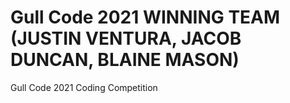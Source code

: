 # Gull Code 2021 WINNING TEAM (JUSTIN VENTURA, JACOB DUNCAN, BLAINE MASON)

Gull Code 2021 Coding Competition
